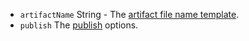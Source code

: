 * <code id="TargetSpecificOptions-artifactName">artifactName</code> String - The [artifact file name template](/configuration/configuration.md#artifact-file-name-template).
* <code id="TargetSpecificOptions-publish">publish</code> The [publish](/configuration/publish.md) options.
